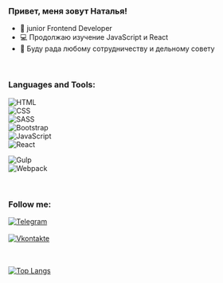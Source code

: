 


### Привет, меня зовут Наталья!  

- :high_brightness: junior Frontend Developer  
- :computer: Продолжаю изучение JavaScript и React  
- :wave: Буду рада любому сотрудничеству и дельному совету  
<br>


### Languages and Tools:

![HTML](https://img.shields.io/badge/-HTML-1F2466?style=for-the-badge&logo=html5&logoColor=E74C3C)<br>
![CSS](https://img.shields.io/badge/-CSS-1F2466?style=for-the-badge&logo=css3&logoColor=3498DB)<br>
![SASS](https://img.shields.io/badge/-SASS-1F2466?style=for-the-badge&logo=sass&logoColor=A569BD)<br>
![Bootstrap](https://img.shields.io/badge/-Bootstrap-1F2466?style=for-the-badge&logo=bootstrap&logoColor=7531F9)<br>
![JavaScript](https://img.shields.io/badge/-JavaScript-1F2466?style=for-the-badge&logo=javascript&logoColor=F39C12 )<br>
![React](https://img.shields.io/badge/-React-1F2466?style=for-the-badge&logo=react&logoColor=00d8ff)<br>
<!-- ![TypeScript](https://img.shields.io/badge/-TypeScript-1F2466?style=for-the-badge&logo=typescript&logoColor=3178C6)<br> -->
![Gulp](https://img.shields.io/badge/-Gulp-1F2466?style=for-the-badge&logo=gulp&logoColor=C0392B)<br>
![Webpack](https://img.shields.io/badge/-Webpack-1F2466?style=for-the-badge&logo=webpack&logoColor=8FD6FB)<br>
<!--![Tailwind](https://img.shields.io/badge/-Tailwind-1F2466?style=for-the-badge&logo=tailwind&logoColor=38BDF8)<br> -->
<!-- ![Python](https://img.shields.io/badge/-Python-1F2466?style=for-the-badge&logo=python&logoColor=FED548)<br> -->
<br>


### Follow me:

<!-- [![Instagram](https://img.shields.io/badge/-Instagram/nata_lia_webdev-1F2466?style=for-the-badge&logo=instagram&logoColor=E82DDC)](https://www.instagram.com/nata_lia_webdev)<br>
[![Twitter](https://img.shields.io/badge/-Twitter/Dv_nn-1F2466?style=for-the-badge&logo=Twitter&logoColor=449CF9)](https://twitter.com/Wind89494188)<br> -->
[![Telegram](https://img.shields.io/badge/-Telegram/WEB_dev-1F2466?style=for-the-badge&logo=telegram&logoColor=2A59F8)](https://t.me/WEB_NN)<br>  
[![Vkontakte](https://img.shields.io/badge/-Vkontakte/Natalya-1F2466?style=for-the-badge&logo=vk&logoColor=2A59F8)](https://vk.com/id737577207)<br>  
<br>


[![Top Langs](https://github-readme-stats.vercel.app/api/top-langs/?username=Dv-nn&layout=compact&theme=radical&count_private)](https://github.com/anuraghazra/github-readme-stats)
